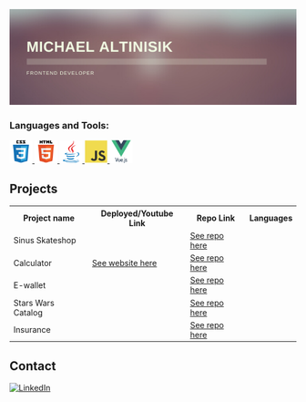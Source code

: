<p align="center">
 <img src="assets/MICHAEL%20ALTINISIK.png" width="600" heigth="200">
</p>

<h3 align="left">Languages and Tools:</h3>
<p align="left"> <a href="https://www.w3schools.com/css/" target="_blank" rel="noreferrer"> <img src="https://raw.githubusercontent.com/devicons/devicon/master/icons/css3/css3-original-wordmark.svg" alt="css3" width="40" height="40"/> </a> <a href="https://www.w3.org/html/" target="_blank" rel="noreferrer"> <img src="https://raw.githubusercontent.com/devicons/devicon/master/icons/html5/html5-original-wordmark.svg" alt="html5" width="40" height="40"/> </a> <a href="https://www.java.com" target="_blank" rel="noreferrer"> <img src="https://raw.githubusercontent.com/devicons/devicon/master/icons/java/java-original.svg" alt="java" width="40" height="40"/> </a> <a href="https://developer.mozilla.org/en-US/docs/Web/JavaScript" target="_blank" rel="noreferrer"> <img src="https://raw.githubusercontent.com/devicons/devicon/master/icons/javascript/javascript-original.svg" alt="javascript" width="40" height="40"/> </a> <a href="https://vuejs.org/" target="_blank" rel="noreferrer"> <img src="https://raw.githubusercontent.com/devicons/devicon/master/icons/vuejs/vuejs-original-wordmark.svg" alt="vuejs" width="40" height="40"/> </a> </p>

Projects
--
<table>
 <tr>
  <th>Project name</th>
  <th>Deployed/Youtube Link</th>
  <th>Repo Link</th>
  <th>Languages</th>
 </tr>
 <tr>
  <td>Sinus Skateshop</td>
  <td></td>
  <td>
    <a href="https://github.com/Michaelaltinsik1/Sinus-skate-shop">See repo here</a>
  </td>
 </tr>
 <tr>
  <td>Calculator</td>
  <td>
   <a href="https://michaelaltinsik1.github.io/Calculator/">See website here</a>
  </td>
  <td>
    <a href="https://github.com/Michaelaltinsik1/Calculator">See repo here</a>
  </td>
 </tr>
 <tr>
  <td>E-wallet</td>
  <td></td>
  <td>
    <a href="">See repo here</a>
  </td>
 </tr>
 <tr>
  <td>Stars Wars Catalog</td>
  <td></td>
  <td>
    <a href="">See repo here</a>
  </td>
 </tr>
 <tr>
  <td>Insurance</td>
  <td></td>
  <td>
    <a href="">See repo here</a>
  </td>
 </tr>
</table>


Contact 
--
[<img src="https://img.shields.io/badge/LinkedIn-blue?style=for-the-badge&logo=linkedin&logoColor=white" alt="LinkedIn"/>](https://www.linkedin.com/in/michael-altinisik-09b137234/)
 



